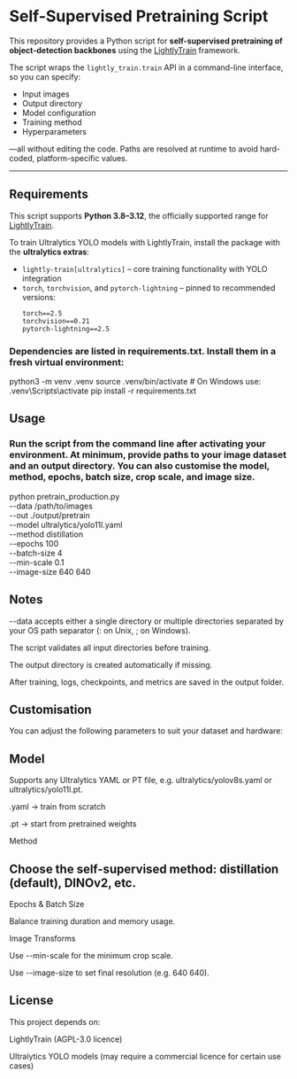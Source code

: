 # Self-Supervised Pretraining Script

This repository provides a Python script for **self-supervised pretraining of object-detection backbones** using the [LightlyTrain](https://docs.lightly.ai/) framework.  

The script wraps the `lightly_train.train` API in a command-line interface, so you can specify:

- Input images  
- Output directory  
- Model configuration  
- Training method  
- Hyperparameters  

—all without editing the code. Paths are resolved at runtime to avoid hard-coded, platform-specific values.

---

## Requirements

This script supports **Python 3.8–3.12**, the officially supported range for [LightlyTrain](https://docs.lightly.ai/).  

To train Ultralytics YOLO models with LightlyTrain, install the package with the **ultralytics extras**:

- `lightly-train[ultralytics]` – core training functionality with YOLO integration  
- `torch`, `torchvision`, and `pytorch-lightning` – pinned to recommended versions:  
  ```text
  torch==2.5
  torchvision==0.21
  pytorch-lightning==2.5

### Dependencies are listed in requirements.txt. Install them in a fresh virtual environment:

python3 -m venv .venv
source .venv/bin/activate   # On Windows use: .venv\Scripts\activate
pip install -r requirements.txt


## Usage

### Run the script from the command line after activating your environment. At minimum, provide paths to your image dataset and an output directory. You can also customise the model, method, epochs, batch size, crop scale, and image size.

python pretrain_production.py \
  --data /path/to/images \
  --out ./output/pretrain \
  --model ultralytics/yolo11l.yaml \
  --method distillation \
  --epochs 100 \
  --batch-size 4 \
  --min-scale 0.1 \
  --image-size 640 640

## Notes

--data accepts either a single directory or multiple directories separated by your OS path separator (: on Unix, ; on Windows).

The script validates all input directories before training.

The output directory is created automatically if missing.

After training, logs, checkpoints, and metrics are saved in the output folder.

## Customisation

You can adjust the following parameters to suit your dataset and hardware:

## Model

Supports any Ultralytics YAML or PT file, e.g. ultralytics/yolov8s.yaml or ultralytics/yolo11l.pt.

.yaml → train from scratch

.pt → start from pretrained weights

Method

## Choose the self-supervised method: distillation (default), DINOv2, etc.

Epochs & Batch Size

Balance training duration and memory usage.

Image Transforms

Use --min-scale for the minimum crop scale.

Use --image-size to set final resolution (e.g. 640 640).

## License

This project depends on:

LightlyTrain (AGPL-3.0 licence)

Ultralytics YOLO models (may require a commercial licence for certain use cases)
